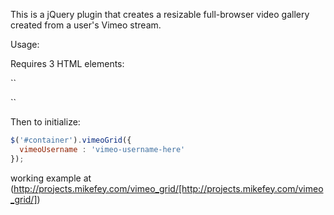 This is a jQuery plugin that creates a resizable full-browser video gallery created from a user's Vimeo stream.

Usage:

Requires 3 HTML elements:

``
<div id="videoThumbContainer"></div>
<div id="videoViewOverlay"></div>
<div id="videoBox"></div>
``

Then to initialize:

``` javascript
$('#container').vimeoGrid({
  vimeoUsername : 'vimeo-username-here'
});
```

working example at (http://projects.mikefey.com/vimeo_grid/[http://projects.mikefey.com/vimeo_grid/])